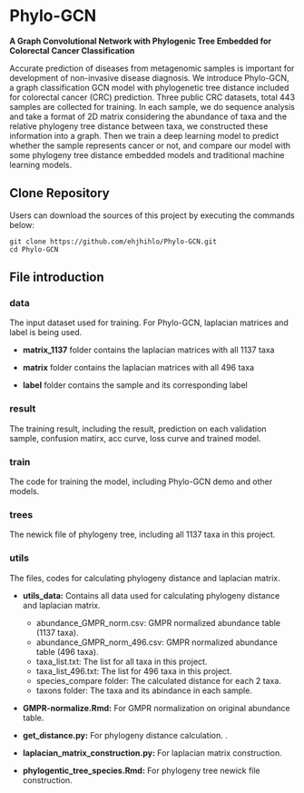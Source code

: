 # Phylo-GCN
**A Graph Convolutional Network with Phylogenic Tree Embedded for Colorectal Cancer Classification**  
  
Accurate prediction of diseases from metagenomic samples is important for development of non-invasive disease diagnosis. We introduce Phylo-GCN, a graph classification GCN model with phylogenetic tree distance included for colorectal cancer (CRC) prediction. Three public CRC datasets, total 443 samples are collected for training. In each sample, we do sequence analysis and take a format of 2D matrix considering the abundance of taxa and the relative phylogeny tree distance between taxa, we constructed these information into a graph. Then we train a deep learning model to predict whether the sample represents cancer or not, and compare our model with some phylogeny tree distance embedded models and traditional machine learning models.    
## Clone Repository
Users can download the sources of this project by executing the commands below:
``` 
git clone https://github.com/ehjhihlo/Phylo-GCN.git  
cd Phylo-GCN  
```
## File introduction
### data  
The input dataset used for training. For Phylo-GCN, laplacian matrices and label is being used.  
  
- **matrix_1137** folder contains the laplacian matrices with all 1137 taxa  
  
- **matrix** folder contains the laplacian matrices with all 496 taxa  
  
- **label** folder contains the sample and its corresponding label  
  
### result  
The training result, including the result, prediction on each validation sample, confusion matirx, acc curve, loss curve and trained model.  
### train  
The code for training the model, including Phylo-GCN demo and other models.    
### trees
The newick file of phylogeny tree, including all 1137 taxa in this project.  
### utils  
The files, codes for calculating phylogeny distance and laplacian matrix.  
  
+ **utils_data:** Contains all data used for calculating phylogeny distance and laplacian matrix.  
  - abundance_GMPR_norm.csv: GMPR normalized abundance table (1137 taxa).  
  - abundance_GMPR_norm_496.csv: GMPR normalized abundance table (496 taxa).  
  - taxa_list.txt: The list for all taxa in this project.  
  - taxa_list_496.txt: The list for 496 taxa in this project.  
  - species_compare folder: The calculated distance for each 2 taxa.  
  - taxons folder: The taxa and its abindance in each sample.  
  
+ **GMPR-normalize.Rmd:**  For GMPR normalization on original abundance table.
  
+ **get_distance.py:** For phylogeny distance calculation.
  .
+ **laplacian_matrix_construction.py:**  For laplacian matrix construction.
  
+ **phylogentic_tree_species.Rmd:**  For phylogeny tree newick file construction.
